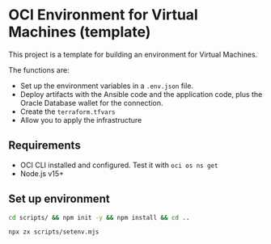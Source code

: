 # OCI Environment for Virtual Machines (template)

This project is a template for building an environment for Virtual Machines.

The functions are:

- Set up the environment variables in a `.env.json` file.
- Deploy artifacts with the Ansible code and the application code, plus the Oracle Database wallet for the connection.
- Create the `terraform.tfvars`
- Allow you to apply the infrastructure

## Requirements

- OCI CLI installed and configured. Test it with `oci os ns get`
- Node.js v15+

## Set up environment

```bash
cd scripts/ && npm init -y && npm install && cd ..
```

```bash
npx zx scripts/setenv.mjs
```

